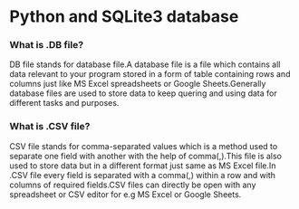 <h1>Python and SQLite3 database</h1>

<h3>What is .DB file?</h3>
    <p>DB file stands for database file.A database file is a file which contains all data relevant to your program stored in a form of table containing rows and
    columns just like MS Excel spreadsheets or Google Sheets.Generally database files are used to store data to keep quering and using data for different tasks
     and purposes.</p>
     
<h3>What is .CSV file?</h3>     
  <p>CSV file stands for comma-separated values which is a method used to separate one field with another with the help of comma(,).This file is also used to store
      data but in a different format just same as MS Excel file.In .CSV file every field is separated with a comma(,) within a row and with columns of 
      required fields.CSV files can directly be open with any spreadsheet or CSV editor for e.g MS Excel or Google Sheets.</p>
